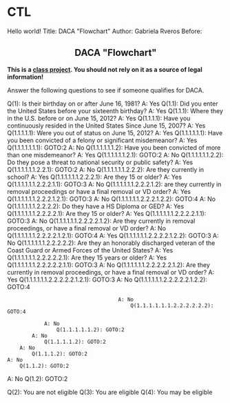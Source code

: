 # CTL
<html>
  <head>
    <title>Hello world!</title>
  </head>
  <body>
      Hello world!
  </body>
</html>
Title: DACA "Flowchart"
Author: Gabriela Rveros
Before: <link rel="stylesheet" type="text/css" href="https://suffolklitlab.org/howto/qna/style/style.css">
<div id="icon" style="background-size: 110px 99px;background-image: url('https://suffolklitlab.org/howto/qna/images/maxheadroom.gif');"></div>
<h2 style="text-align:center;">DACA "Flowchart"</h2>
<p><b>This is a <a href="https://www.codingthelaw.org/#mission">class project</a>. You should not rely on it as a source of legal information!</b></p>
<p>Answer the following questions to see if someone qualifies for DACA.</p>

Q(1): Is their birthday on or after June 16, 1981?
A: Yes
	Q(1.1): Did you enter the United States before your sixteenth birthday?
	A: Yes
		Q(1.1.1): Where they in the U.S. before or on June 15, 2012?
		A: Yes
			Q(1.1.1.1): Have you continuously resided in the United States Since June 15, 2007?
			A: Yes
				Q(1.1.1.1.1): Were you out of status on June 15, 2012?
				A: Yes
					Q(1.1.1.1.1.1): Have you been convicted of a felony or significant misdemeanor?
					A: Yes
						Q(1.1.1.1.1.1.1): GOTO:2
					A: No
						Q(1.1.1.1.1.1.2): Have you been convicted of more than one misdemeanor?
						A: Yes
							Q(1.1.1.1.1.1.2.1): GOTO:2
						A: No 
							Q(1.1.1.1.1.1.2.2): Do they pose a threat to national security or public safety?
							A: Yes
								Q(1.1.1.1.1.1.2.2.1): GOTO:2
							A: No
								Q(1.1.1.1.1.1.2.2.2): Are they currently in school? 
								A: Yes
									Q(1.1.1.1.1.1.2.2.2.1): Are they 15 or older?
									A: Yes
										Q(1.1.1.1.1.1.2.2.2.1.1): GOTO:3
									A: No
										Q(1.1.1.1.1.1.2.2.2.1.2): are they currently in removal proceedings or have a final removal or VD order?
										A: Yes
											Q(1.1.1.1.1.1.2.2.2.1.2.1): GOTO:3
										A: No
											Q(1.1.1.1.1.1.2.2.2.1.2.2): GOTO:4
								A: No
									Q(1.1.1.1.1.1.2.2.2.2): Do they have a HS Diploma or GED?
									A: Yes
										Q(1.1.1.1.1.1.2.2.2.2.1): Are they 15 or older?
										A: Yes
											Q(1.1.1.1.1.1.2.2.2.2.1.1): GOTO:3
										A: No
											Q(1.1.1.1.1.1.2.2.2.2.1.2): Are they currently in removal proceedings, or have a final removal or VD order?
											A: No
												Q(1.1.1.1.1.1.2.2.2.2.1.2.1): GOTO:4
											A: Yes
												Q(1.1.1.1.1.1.2.2.2.2.1.2.2): GOTO:3
									A: No
										Q(1.1.1.1.1.1.2.2.2.2.2): Are they an honorably discharged veteran of the Coast Guard or Armed Forces of the United States?
										A: Yes
											Q(1.1.1.1.1.1.2.2.2.2.2.1): Are they 15 years or older?
											A: Yes
												Q(1.1.1.1.1.1.2.2.2.2.2.1.1): GOTO:3
											A: No
												Q(1.1.1.1.1.1.2.2.2.2.2.1.2): Are they currently in removal proceedings, or have a final removal or VD order?
												A: Yes
													Q(1.1.1.1.1.1.2.2.2.2.2.1.2.1): GOTO:3
												A: No
													Q(1.1.1.1.1.1.2.2.2.2.2.1.2.2): GOTO:4
										
										A: No
											Q(1.1.1.1.1.1.2.2.2.2.2.2): GOTO:4	
					
				A: No
					Q(1.1.1.1.1.2): GOTO:2
			A: No
				Q(1.1.1.1.2): GOTO:2
		A: No
			Q(1.1.1.2): GOTO:2
	A: No
		Q(1.1.2): GOTO:2
A: No 
	Q(1.2): GOTO:2

	


Q(2): You are not eligible
Q(3): You are eligible
Q(4): You may be eligible
	
	
	
